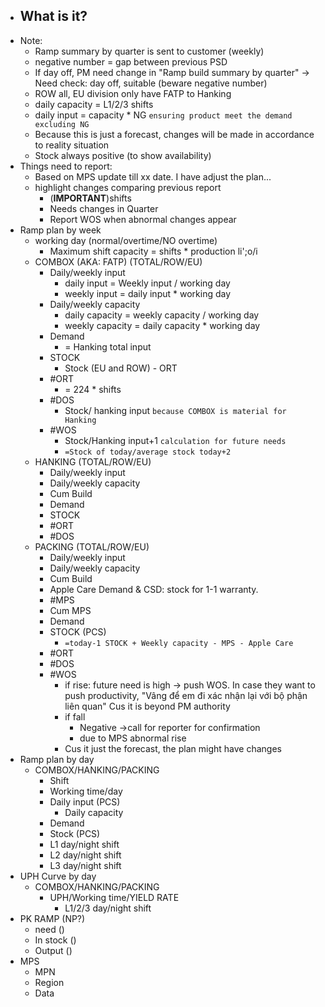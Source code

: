 - What is it?
	- 
- Note: 
	- Ramp summary by quarter is sent to customer (weekly)
	- negative number = gap between previous PSD
	- If day off, PM need change in "Ramp build summary by quarter"  -> Need check: day off, suitable (beware negative number)
	- ROW all, EU division only have FATP to Hanking
	- daily capacity = L1/2/3 shifts
	- daily input = capacity * NG `ensuring product meet the demand excluding NG`
	- Because this is just a forecast, changes will be made in accordance to reality situation
	- Stock always positive (to show availability)
- Things need to report: 
	- Based on MPS update till xx date. I have adjust the plan...
	- highlight changes comparing previous report
		- (**IMPORTANT**)shifts 
		- Needs changes in Quarter
		- Report WOS when abnormal changes appear
- Ramp plan by week
	- working day (normal/overtime/NO overtime)
		- Maximum shift capacity = shifts * production li';o/i
	- COMBOX (AKA: FATP) (TOTAL/ROW/EU)
		- Daily/weekly input
			- daily input = Weekly input / working day
			- weekly input = daily input * working day
		- Daily/weekly capacity
			- daily capacity = weekly capacity / working day
			- weekly capacity =  daily capacity * working day
		- Demand
			- = Hanking total input
		- STOCK
			- Stock (EU and ROW) - ORT
		- #ORT 
			- = 224 * shifts
		- #DOS
			- Stock/ hanking input  `because COMBOX is material for Hanking`
		- #WOS
			- Stock/Hanking input+1 `calculation for future needs`
			- `=Stock of today/average stock today+2`
	- HANKING (TOTAL/ROW/EU)
		- Daily/weekly input
		- Daily/weekly capacity
		- Cum Build
		- Demand
		- STOCK
		- #ORT 
		- #DOS
	- PACKING (TOTAL/ROW/EU)
		- Daily/weekly input
		- Daily/weekly capacity
		- Cum Build
		- Apple Care Demand & CSD: stock for 1-1 warranty.
		- #MPS 
		- Cum MPS
		- Demand
		- STOCK (PCS)
			- `=today-1 STOCK + Weekly capacity - MPS - Apple Care`
		- #ORT 
		- #DOS
		- #WOS
			- if rise: future need is high -> push WOS. In case they want to push productivity, "Vâng để em đi xác nhận lại với bộ phận liên quan" Cus it is beyond PM authority
			- if fall
				- Negative ->call for reporter for confirmation
				- due to MPS abnormal rise
			- Cus it just the forecast, the plan might have changes
- Ramp plan by day
	- COMBOX/HANKING/PACKING
		- Shift
		- Working time/day
		- Daily input (PCS)
			- Daily capacity
		- Demand
		- Stock (PCS)
		- L1 day/night shift
		- L2 day/night shift
		- L3 day/night shift
- UPH Curve by day
	- COMBOX/HANKING/PACKING
		- UPH/Working time/YIELD RATE
			- L1/2/3 day/night shift
- PK RAMP (NP?)
	- need ()
	- In stock ()
	- Output ()
- MPS
	- MPN
	- Region
	- Data